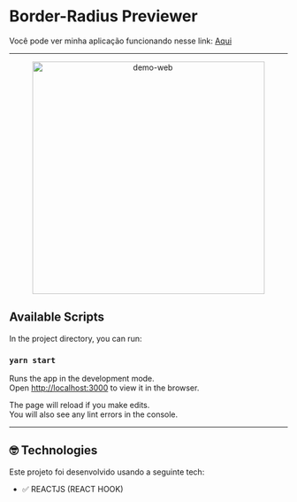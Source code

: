 # Border-Radius Previewer

<p>Você pode ver minha aplicação funcionando nesse link: <a href="https://serene-bell-e7f4f6.netlify.app/" target="_blank" >Aqui</a></p> 

<hr>

<div align="center">
  <img src="./src/assets/gifcalculator.gif" alt="demo-web" height="420" >
</div>

## Available Scripts
In the project directory, you can run:

### `yarn start`

Runs the app in the development mode.<br />
Open [http://localhost:3000](http://localhost:3000) to view it in the browser.

The page will reload if you make edits.<br />
You will also see any lint errors in the console.

<hr>

## 🤓 Technologies 

Este projeto foi desenvolvido usando a seguinte tech:

- ✅ REACTJS (REACT HOOK)

